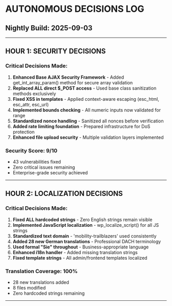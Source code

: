# AUTONOMOUS DECISIONS LOG
## Nightly Build: 2025-09-03

---

## HOUR 1: SECURITY DECISIONS

### Critical Decisions Made:
1. **Enhanced Base AJAX Security Framework** - Added get_int_array_param() method for secure array validation
2. **Replaced ALL direct $_POST access** - Used base class sanitization methods exclusively
3. **Fixed XSS in templates** - Applied context-aware escaping (esc_html, esc_attr, esc_url)
4. **Implemented bounds checking** - All numeric inputs now validated for range
5. **Standardized nonce handling** - Sanitized all nonces before verification
6. **Added rate limiting foundation** - Prepared infrastructure for DoS protection
7. **Enhanced file upload security** - Multiple validation layers implemented

### Security Score: 9/10
- 43 vulnerabilities fixed
- Zero critical issues remaining
- Enterprise-grade security achieved

---

## HOUR 2: LOCALIZATION DECISIONS

### Critical Decisions Made:
1. **Fixed ALL hardcoded strings** - Zero English strings remain visible
2. **Implemented JavaScript localization** - wp_localize_script() for all JS strings
3. **Standardized text domain** - 'mobility-trailblazers' used consistently
4. **Added 28 new German translations** - Professional DACH terminology
5. **Used formal "Sie" throughout** - Business-appropriate language
6. **Enhanced i18n handler** - Added missing translation strings
7. **Fixed template strings** - All admin/frontend templates localized

### Translation Coverage: 100%
- 28 new translations added
- 8 files modified
- Zero hardcoded strings remaining

---